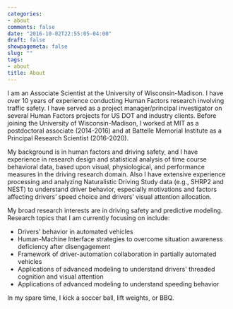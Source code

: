 ```yaml
---
categories:
- about
comments: false
date: "2016-10-02T22:55:05-04:00"
draft: false
showpagemeta: false
slug: ""
tags:
- about
title: About
---
```


I am an Associate Scientist at the University of Wisconsin-Madison. I have over 10 years of experience conducting Human Factors research involving traffic safety. I have served as a project manager/principal investigator on several Human Factors projects for US DOT and industry clients. Before joining the University of Wisconsin-Madison, I worked at MIT as a postdoctoral associate (2014-2016) and at Battelle Memorial Institute as a Principal Research Scientist (2016-2020). 

My background is in human factors and driving safety, and I have experience in research design and statistical analysis of time course behavioral data, based upon visual, physiological, and performance measures in the driving research domain. Also I have extensive experience processing and analyzing Naturalistic Driving Study data (e.g., SHRP2 and NEST) to understand driver behavior, especially motivations and factors affecting drivers’ speed choice and drivers’ visual attention allocation.

My broad research interests are in driving safety and predictive modeling. Research topics that I am currently focusing on include:
- Drivers' behavior in automated vehicles
- Human-Machine Interface strategies to overcome situation awareness deficiency after disengagement
- Framework of driver-automation collaboration in partially automated vehicles
- Applications of advanced modeling to understand drivers' threaded cognition and visual attention
- Applications of advanced modeling to understand speeding behavior

In my spare time, I kick a soccer ball, lift weights, or BBQ. 
